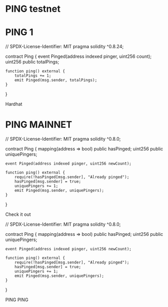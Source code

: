 # PING testnet
# PING 1
// SPDX-License-Identifier: MIT
pragma solidity ^0.8.24;

contract Ping {
    event Pinged(address indexed pinger, uint256 count);
    uint256 public totalPings;

    function ping() external {
        totalPings += 1;
        emit Pinged(msg.sender, totalPings);
    }
}

Hardhat

# PING MAINNET
// SPDX-License-Identifier: MIT
pragma solidity ^0.8.0;

contract Ping {
    mapping(address => bool) public hasPinged;
    uint256 public uniquePingers;

    event Pinged(address indexed pinger, uint256 newCount);

    function ping() external {
        require(!hasPinged[msg.sender], "Already pinged");
        hasPinged[msg.sender] = true;
        uniquePingers += 1;
        emit Pinged(msg.sender, uniquePingers);
    }
}

Check it out

// SPDX-License-Identifier: MIT
pragma solidity ^0.8.0;

contract Ping {
    mapping(address => bool) public hasPinged;
    uint256 public uniquePingers;

    event Pinged(address indexed pinger, uint256 newCount);

    function ping() external {
        require(!hasPinged[msg.sender], "Already pinged");
        hasPinged[msg.sender] = true;
        uniquePingers += 1;
        emit Pinged(msg.sender, uniquePingers);
    }
}

PING PING
